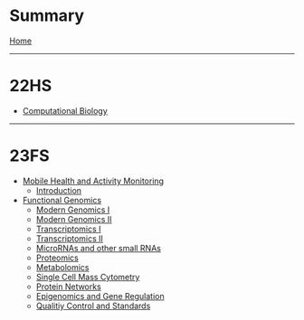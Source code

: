 # Summary

[Home](./README.md)

---

# 22HS

- [Computational Biology]()

---

# 23FS

- [Mobile Health and Activity Monitoring](./23fs/mham/mobile_health_and_activity_monitoring.md)
  - [Introduction]()
- [Functional Genomics](./23fs/fg/functional_genomics.md)
  - [Modern Genomics I](./23fs/fg/01_modern_genomics_i.md)
  - [Modern Genomics II](./23fs/fg/02_modern_genomics_ii.md)
  - [Transcriptomics I](./23fs/fg/03_transcriptomics_i.md)
  - [Transcriptomics II](./23fs/fg/04_transcriptomics_ii.md)
  - [MicroRNAs and other small RNAs]()
  - [Proteomics]()
  - [Metabolomics]()
  - [Single Cell Mass Cytometry]()
  - [Protein Networks]()
  - [Epigenomics and Gene Regulation]()
  - [Qualitiy Control and Standards]()
